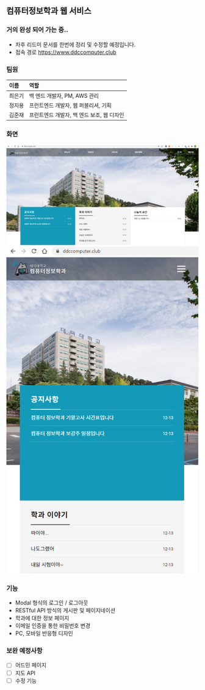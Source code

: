 ## 컴퓨터정보학과 웹 서비스 
### 거의 완성 되어 가는 중..
* 차후 리드미 문서를 한번에 정리 및 수정할 예정입니다.
* 접속 경로
https://www.ddccomputer.club

### 팀원
|이름|역할|
|:---|:---|
|최은기|백 엔드 개발자, PM, AWS 관리|
|정지용|프런트엔드 개발자, 웹 퍼블리셔, 기획|
|김준재|프런트엔드 개발자, 백 엔드 보조, 웹 디자인|

### 화면
![PC](img/PC.png)
![Mobile](img/Mobile.png)

### 기능 
* Modal 형식의 로그인 / 로그아웃
* RESTful API 방식의 게시판 및 페이지네이션
* 학과에 대한 정보 페이지
* 이메일 인증을 통한 비밀번호 변경
* PC, 모바일 반응형 디자인

### 보완 예정사항
- [ ] 어드민 페이지  
- [ ] 지도 API
- [ ] 수정 기능